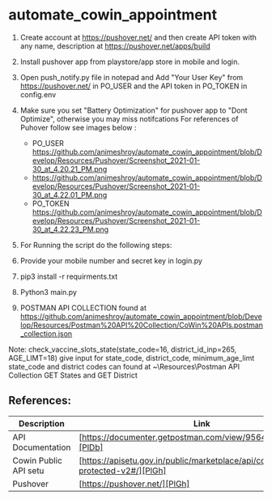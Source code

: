 # automate_cowin_appointment
1. Create account at https://pushover.net/ and then create API token with any name, description at https://pushover.net/apps/build
2. Install pushover app from playstore/app store in mobile and login.
3. Open push_notify.py file in notepad and Add "Your User Key" from https://pushover.net/ in PO_USER and the API token in PO_TOKEN in config.env
4. Make sure you set "Battery Optimization" for pushover app to "Dont Optimize", otherwise you may miss notifcations
    For references of Puhover follow see images below : 
    - PO_USER https://github.com/animeshroy/automate_cowin_appointment/blob/Develop/Resources/Pushover/Screenshot_2021-01-30_at_4.20.21_PM.png
    - https://github.com/animeshroy/automate_cowin_appointment/blob/Develop/Resources/Pushover/Screenshot_2021-01-30_at_4.22.01_PM.png
    - PO_TOKEN https://github.com/animeshroy/automate_cowin_appointment/blob/Develop/Resources/Pushover/Screenshot_2021-01-30_at_4.22.23_PM.png

5. For Running the script do the following steps:
6. Provide your mobile number and secret key in login.py
7. pip3 install -r requirments.txt
8. Python3 main.py
9. POSTMAN API COLLECTION found at https://github.com/animeshroy/automate_cowin_appointment/blob/Develop/Resources/Postman%20API%20Collection/CoWin%20APIs.postman_collection.json

Note: check_vaccine_slots_state(state_code=16, district_id_inp=265, AGE_LIMT=18)
give input for state_code, district_code, minimum_age_limt
state_code and district codes can found at ~\Resources\Postman API Collection GET States and GET District

## References:

| Description | Link |
| ------ | ------ |
| API Documentation | [https://documenter.getpostman.com/view/9564387/TzRPip7u][PlDb] |
| Cowin Public API setu | [https://apisetu.gov.in/public/marketplace/api/cowin/cowin-protected-v2#/][PlGh] |
| Pushover | [https://pushover.net/][PlGh] |